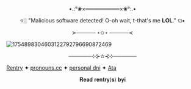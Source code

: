 



<p align="center">
  •.:°❀×═════════×❀°:.•
</p>



 <p align="center">
ও░ "Malicious software detected! O-oh wait, t-that's me 𝐋𝐎𝐋." ଘ•
</p>

<p align="center">
≻───── ⋆✩⋆ ─────≺
</p>

![1754898304603122792796690872469](https://github.com/user-attachments/assets/9c725265-fffe-4b6d-a219-017d2ef6dc17)


<p align="center">
──────⊹⊱✫⊰⊹──────
</p>

[Rentry](https://rentry.co/MyFedoraAndHisFedora) ✦ [pronouns.cc](https://pronouns.cc/@Gr13F3R-P1LL3D)  ✦ [personal dni](https://rentry.co/q78ggnub) ✦ [Ata](https://bulletv4nity-2000.atabook.org/)

<p align="center">
𝐑𝐞𝐚𝐝 𝐫𝐞𝐧𝐭𝐫𝐲(𝐬) 𝐛𝐲𝐢
</p>
